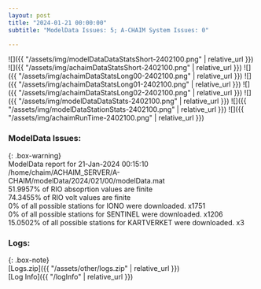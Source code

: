 ```yaml
---
layout: post
title: "2024-01-21 00:00:00"
subtitle: "ModelData Issues: 5; A-CHAIM System Issues: 0"

---
```


![]({{ "/assets/img/modelDataDataStatsShort-2402100.png" | relative_url }})
![]({{ "/assets/img/achaimDataStatsShort-2402100.png" | relative_url }})
![]({{ "/assets/img/achaimDataStatsLong00-2402100.png" | relative_url }})
![]({{ "/assets/img/achaimDataStatsLong01-2402100.png" | relative_url }})
![]({{ "/assets/img/achaimDataStatsLong02-2402100.png" | relative_url }})
![]({{ "/assets/img/modelDataDataStats-2402100.png" | relative_url }})
![]({{ "/assets/img/modelDataStationStats-2402100.png" | relative_url }})
![]({{ "/assets/img/achaimRunTime-2402100.png" | relative_url }})


### ModelData Issues:  
  
{: .box-warning}  
 ModelData report for 21-Jan-2024 00:15:10   
 /home/chaim/ACHAIM_SERVER/A-CHAIM/modelData/2024/021/00/modelData.mat   
 51.9957% of RIO absoprtion values are finite   
 74.3455% of RIO volt values are finite   
 0% of all possible stations for IONO were downloaded. x1751   
 0% of all possible stations for SENTINEL were downloaded. x1206   
 15.0502% of all possible stations for KARTVERKET were downloaded. x3   
  


### Logs:  
  
{: .box-note}  
[Logs.zip]({{ "/assets/other/logs.zip" | relative_url }})  
[Log Info]({{ "/logInfo" | relative_url }})  
